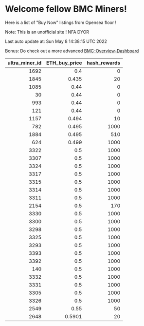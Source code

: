 # Welcome fellow BMC Miners!
Here is a list of "Buy Now" listings from Opensea floor !

Note: This is an unofficial site ! NFA DYOR

Last auto update at: Sun May  8 14:38:15 UTC 2022

Bonus: Do check out a more advanced [BMC-Overview-Dashboard](https://dune.com/defifunk/BMC-Overview-Dashboard)


|   ultra_miner_id |   ETH_buy_price |   hash_rewards |
|-----------------:|----------------:|---------------:|
|             1692 |          0.4    |              0 |
|             1845 |          0.435  |             20 |
|             1085 |          0.44   |              0 |
|               30 |          0.44   |              0 |
|              993 |          0.44   |              0 |
|              121 |          0.44   |              0 |
|             1157 |          0.494  |             10 |
|              782 |          0.495  |           1000 |
|             1884 |          0.495  |            510 |
|              624 |          0.499  |           1000 |
|             3322 |          0.5    |           1000 |
|             3307 |          0.5    |           1000 |
|             3324 |          0.5    |           1000 |
|             3317 |          0.5    |           1000 |
|             3315 |          0.5    |           1000 |
|             3314 |          0.5    |           1000 |
|             3311 |          0.5    |           1000 |
|             2154 |          0.5    |            170 |
|             3330 |          0.5    |           1000 |
|             3300 |          0.5    |           1000 |
|             3298 |          0.5    |           1000 |
|             3325 |          0.5    |           1000 |
|             3293 |          0.5    |           1000 |
|             3393 |          0.5    |           1000 |
|             3392 |          0.5    |           1000 |
|              140 |          0.5    |           1000 |
|             3332 |          0.5    |           1000 |
|             3331 |          0.5    |           1000 |
|             3305 |          0.5    |           1000 |
|             3326 |          0.5    |           1000 |
|             2549 |          0.55   |             50 |
|             2648 |          0.5901 |             20 |